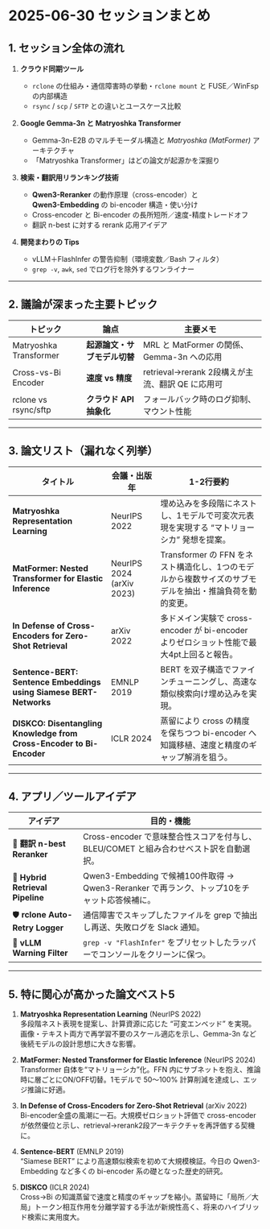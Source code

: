 # 2025-06-30 セッションまとめ

## 1. セッション全体の流れ
1. **クラウド同期ツール**  
   - `rclone` の仕組み・通信障害時の挙動・`rclone mount` と FUSE／WinFsp の内部構造  
   - `rsync` / `scp` / `SFTP` との違いとユースケース比較  

2. **Google Gemma-3n と Matryoshka Transformer**  
   - Gemma-3n-E2B のマルチモーダル構造と *Matryoshka (MatFormer)* アーキテクチャ  
   - 「Matryoshka Transformer」はどの論文が起源かを深掘り  

3. **検索・翻訳用リランキング技術**  
   - **Qwen3-Reranker** の動作原理（cross-encoder）と  
     **Qwen3-Embedding** の bi-encoder 構造・使い分け  
   - Cross-encoder と Bi-encoder の長所短所／速度-精度トレードオフ  
   - 翻訳 n-best に対する rerank 応用アイデア  

4. **開発まわりの Tips**  
   - vLLM＋FlashInfer の警告抑制（環境変数／Bash フィルタ）  
   - `grep -v`, `awk`, `sed` でログ行を除外するワンライナー  

---

## 2. 議論が深まった主要トピック
| トピック | 論点 | 主要メモ |
|----------|------|----------|
| Matryoshka Transformer | **起源論文・サブモデル切替** | MRL と MatFormer の関係、Gemma-3n への応用 |
| Cross-vs-Bi Encoder | **速度 vs 精度** | retrieval→rerank 2段構えが主流、翻訳 QE に応用可 |
| rclone vs rsync/sftp | **クラウド API 抽象化** | フォールバック時のログ抑制、マウント性能 |

---

## 3. 論文リスト（漏れなく列挙）

| タイトル | 会議・出版年 | 1-2行要約 |
|----------|--------------|-----------|
| **Matryoshka Representation Learning** | NeurIPS 2022 | 埋め込みを多段階にネストし、1モデルで可変次元表現を実現する “マトリョーシカ” 発想を提案。 |
| **MatFormer: Nested Transformer for Elastic Inference** | NeurIPS 2024 (arXiv 2023) | Transformer の FFN をネスト構造化し、1つのモデルから複数サイズのサブモデルを抽出・推論負荷を動的変更。 |
| **In Defense of Cross-Encoders for Zero-Shot Retrieval** | arXiv 2022 | 多ドメイン実験で cross-encoder が bi-encoder よりゼロショット性能で最大4pt上回ると報告。 |
| **Sentence-BERT: Sentence Embeddings using Siamese BERT-Networks** | EMNLP 2019 | BERT を双子構造でファインチューニングし、高速な類似検索向け埋め込みを実現。 |
| **DISKCO: Disentangling Knowledge from Cross-Encoder to Bi-Encoder** | ICLR 2024 | 蒸留により cross の精度を保ちつつ bi-encoder へ知識移植、速度と精度のギャップ解消を狙う。 |

---

## 4. アプリ／ツールアイデア

| アイデア | 目的・機能 |
|----------|-----------|
| 🔄 **翻訳 n-best Reranker** | Cross-encoder で意味整合性スコアを付与し、BLEU/COMET と組み合わせベスト訳を自動選択。 |
| 🚀 **Hybrid Retrieval Pipeline** | Qwen3-Embedding で候補100件取得 → Qwen3-Reranker で再ランク、トップ10をチャット応答候補に。 |
| 🛡 **rclone Auto-Retry Logger** | 通信障害でスキップしたファイルを grep で抽出し再送、失敗ログを Slack 通知。 |
| 🧹 **vLLM Warning Filter** | `grep -v "FlashInfer"` をプリセットしたラッパーでコンソールをクリーンに保つ。 |

---

## 5. 特に関心が高かった論文ベスト5

1. **Matryoshka Representation Learning** (NeurIPS 2022)  
   多段階ネスト表現を提案し、計算資源に応じた “可変エンベッド” を実現。画像・テキスト両方で再学習不要のスケール適応を示し、Gemma-3n など後続モデルの設計思想に大きな影響。

2. **MatFormer: Nested Transformer for Elastic Inference** (NeurIPS 2024)  
   Transformer 自体を“マトリョーシカ”化。FFN 内にサブネットを抱え、推論時に層ごとにON/OFF切替。1モデルで 50〜100% 計算削減を達成し、エッジ推論に好適。

3. **In Defense of Cross-Encoders for Zero-Shot Retrieval** (arXiv 2022)  
   Bi-encoder全盛の風潮に一石。大規模ゼロショット評価で cross-encoder が依然優位と示し、retrieval→rerank2段アーキテクチャを再評価する契機に。

4. **Sentence-BERT** (EMNLP 2019)  
   “Siamese BERT” により高速類似検索を初めて大規模検証。今日の Qwen3-Embedding など多くの bi-encoder 系の礎となった歴史的研究。

5. **DISKCO** (ICLR 2024)  
   Cross→Bi の知識蒸留で速度と精度のギャップを縮小。蒸留時に「局所／大局」トークン相互作用を分離学習する手法が新規性高く、将来のハイブリッド検索に実用度大。



